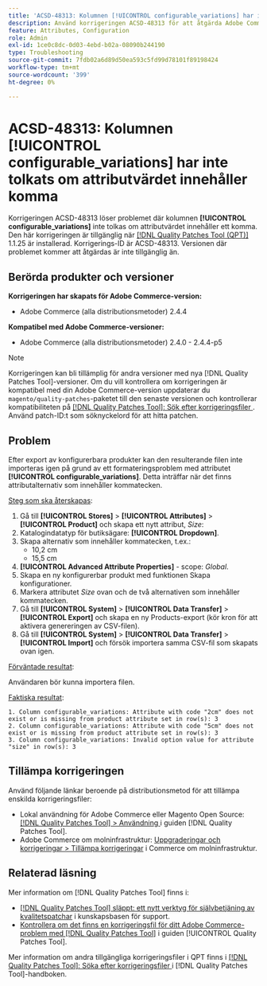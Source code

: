 ```yaml
---
title: 'ACSD-48313: Kolumnen [!UICONTROL configurable_variations] har inte tolkats om attributvärdet innehåller komma'
description: Använd korrigeringen ACSD-48313 för att åtgärda Adobe Commerce-problemet där kolumnen [!UICONTROL configurable_variations] inte tolkas om attributvärdet innehåller ett komma.
feature: Attributes, Configuration
role: Admin
exl-id: 1ce0c8dc-0d03-4ebd-b02a-08090b244190
type: Troubleshooting
source-git-commit: 7fdb02a6d89d50ea593c5fd99d78101f89198424
workflow-type: tm+mt
source-wordcount: '399'
ht-degree: 0%

---
```


# ACSD-48313: Kolumnen **[!UICONTROL configurable_variations]** har inte tolkats om attributvärdet innehåller komma

Korrigeringen ACSD-48313 löser problemet där kolumnen **[!UICONTROL configurable_variations]** inte tolkas om attributvärdet innehåller ett komma. Den här korrigeringen är tillgänglig när [[!DNL Quality Patches Tool (QPT)]](https://experienceleague.adobe.com/sv/docs/commerce-operations/tools/quality-patches-tool/quality-patches-tool-to-self-serve-quality-patches) 1.1.25 är installerad. Korrigerings-ID är ACSD-48313. Versionen där problemet kommer att åtgärdas är inte tillgänglig än.

## Berörda produkter och versioner

**Korrigeringen har skapats för Adobe Commerce-version:**
* Adobe Commerce (alla distributionsmetoder) 2.4.4

**Kompatibel med Adobe Commerce-versioner:**
* Adobe Commerce (alla distributionsmetoder) 2.4.0 - 2.4.4-p5

>[!NOTE]
>
>Korrigeringen kan bli tillämplig för andra versioner med nya [!DNL Quality Patches Tool]-versioner. Om du vill kontrollera om korrigeringen är kompatibel med din Adobe Commerce-version uppdaterar du `magento/quality-patches`-paketet till den senaste versionen och kontrollerar kompatibiliteten på [[!DNL Quality Patches Tool]: Sök efter korrigeringsfiler ](https://experienceleague.adobe.com/tools/commerce-quality-patches/index.html?lang=sv-SE). Använd patch-ID:t som söknyckelord för att hitta patchen.

## Problem

Efter export av konfigurerbara produkter kan den resulterande filen inte importeras igen på grund av ett formateringsproblem med attributet **[!UICONTROL configurable_variations]**. Detta inträffar när det finns attributalternativ som innehåller kommatecken.

<u>Steg som ska återskapas</u>:

1. Gå till **[!UICONTROL Stores]** > **[!UICONTROL Attributes]** > **[!UICONTROL Product]** och skapa ett nytt attribut, _Size_:
1. Katalogindatatyp för butiksägare: **[!UICONTROL Dropdown]**.
1. Skapa alternativ som innehåller kommatecken, t.ex.:
   * 10,2 cm
   * 15,5 cm
1. **[!UICONTROL Advanced Attribute Properties]** - scope: _Global_.
1. Skapa en ny konfigurerbar produkt med funktionen Skapa konfigurationer.
1. Markera attributet _Size_ ovan och de två alternativen som innehåller kommatecken.
1. Gå till **[!UICONTROL System]** > **[!UICONTROL Data Transfer]** > **[!UICONTROL Export]** och skapa en ny Products-export (kör kron för att aktivera genereringen av CSV-filen).
1. Gå till **[!UICONTROL System]** > **[!UICONTROL Data Transfer]** > **[!UICONTROL Import]** och försök importera samma CSV-fil som skapats ovan igen.

<u>Förväntade resultat</u>:

Användaren bör kunna importera filen.

<u>Faktiska resultat</u>:

```
1. Column configurable_variations: Attribute with code "2cm" does not exist or is missing from product attribute set in row(s): 3
2. Column configurable_variations: Attribute with code "5cm" does not exist or is missing from product attribute set in row(s): 3
3. Column configurable_variations: Invalid option value for attribute "size" in row(s): 3
```

## Tillämpa korrigeringen

Använd följande länkar beroende på distributionsmetod för att tillämpa enskilda korrigeringsfiler:

* Lokal användning för Adobe Commerce eller Magento Open Source: [[!DNL Quality Patches Tool] > Användning ](/help/tools/quality-patches-tool/usage.md) i guiden [!DNL Quality Patches Tool].
* Adobe Commerce om molninfrastruktur: [Uppgraderingar och korrigeringar > Tillämpa korrigeringar](https://experienceleague.adobe.com/docs/commerce-cloud-service/user-guide/develop/upgrade/apply-patches.html?lang=sv-SE) i Commerce om molninfrastruktur.


## Relaterad läsning

Mer information om [!DNL Quality Patches Tool] finns i:

* [[!DNL Quality Patches Tool] släppt: ett nytt verktyg för självbetjäning av kvalitetspatchar](https://experienceleague.adobe.com/sv/docs/commerce-operations/tools/quality-patches-tool/quality-patches-tool-to-self-serve-quality-patches) i kunskapsbasen för support.
* [Kontrollera om det finns en korrigeringsfil för ditt Adobe Commerce-problem med  [!DNL Quality Patches Tool]](/help/tools/quality-patches-tool/patches-available-in-qpt/check-patch-for-magento-issue-with-magento-quality-patches.md) i guiden [!UICONTROL Quality Patches Tool].


Mer information om andra tillgängliga korrigeringsfiler i QPT finns i [[!DNL Quality Patches Tool]: Söka efter korrigeringsfiler ](https://experienceleague.adobe.com/tools/commerce-quality-patches/index.html?lang=sv-SE) i [!DNL Quality Patches Tool]-handboken.
